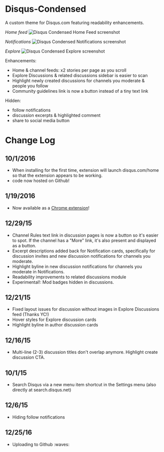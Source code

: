 # Disqus-Condensed
A custom theme for Disqus.com featuring readability enhancements.

_Home feed_
![Disqus Condensed Home Feed screenshot](http://i.imgur.com/SZUSn1S.png)

_Notifications_
![Disqus Condensed Notifications screenshot](http://i.imgur.com/txjRI5V.png)

_Explore_
![Disqus Condensed Explore screenshot](http://i.imgur.com/bcgoMSn.png)

Enhancements:
- Home & channel feeds: x2 stories per page as you scroll
- Explore Discussions & related discussions sidebar is easier to scan
- Highlight newly created discussions for channels you moderate & people you follow
- Community guidelines link is now a button instead of a tiny text link

Hidden:
- follow notifications
- discussion excerpts & highlighted comment
- share to social media button

# Change Log
## 10/1/2016
- When installing for the first time, extension will launch disqus.com/home so that the extension appears to be working.
- code now hosted on Github!

## 1/19/2016
- Now available as a [Chrome extension](https://chrome.google.com/webstore/detail/disqus-condensed/jjdnibohihomibfhckihkohkjaegbcnf)!

## 12/29/15
- Channel Rules text link in discussion pages is now a button so it's easier to spot. If the channel has a "More" link, it's also present and displayed as a button.
- Excerpt descriptions added back for Notification cards, specifically for discussion invites and new discussion notifications for channels you moderate.
- Highlight byline in new discussion notifications for channels you moderate in Notifications.
- Readability improvements to related discussions module
- Experimental!: Mod badges hidden in discussions. 


## 12/21/15
- Fixed layout issues for discussion without images in Explore Discussions feed (Thanks YC!)
- Hover styles for Explore discussion cards
- Highlight byline in author discussion cards

## 12/16/15
- Multi-line (2-3) discussion titles don't overlap anymore. Highlight create discussion CTA.

## 10/1/15
- Search Disqus via a new menu item shortcut in the Settings menu (also directly at search.disqus.net)

## 12/6/15
- Hiding follow notifications

## 12/25/16
- Uploading to Github :waves:
